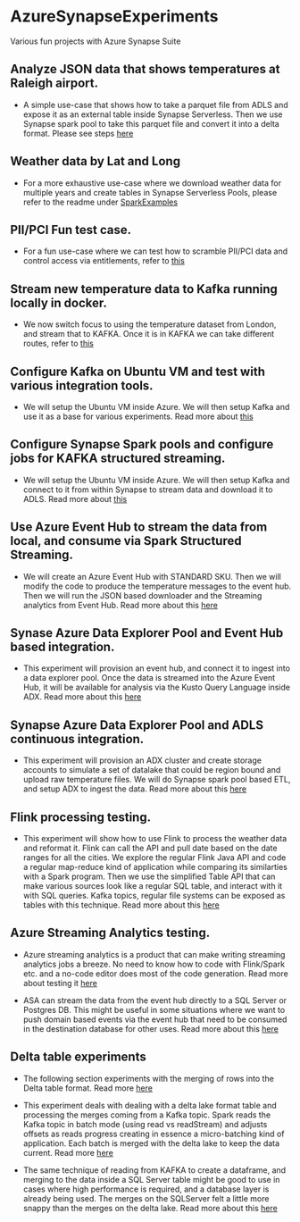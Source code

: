 # AzureSynapseExperiments
Various fun projects with Azure Synapse Suite

## Analyze JSON data that shows temperatures at Raleigh airport.
* A simple use-case that shows how to take a parquet file from ADLS and expose it as an external table inside Synapse Serverless. Then we use Synapse spark pool to take this parquet file and convert it into a delta format. Please see steps <a href="./Analyze_Raleign_Airport_Temps.md">here</a>

## Weather data by Lat and Long
* For a more exhaustive use-case where we download weather data for multiple years and create tables in Synapse Serverless Pools, please refer to the readme under <a href="./SparkExamples/">SparkExamples</a>

## PII/PCI Fun test case. 

*  For a fun use-case where we can test how to scramble PII/PCI data and control access via entitlements, refer to <a href="./SparkExamples/PII_PCI_Data_Hash_Testing.md">this</a>

## Stream new temperature data to Kafka running locally in docker.  

*  We now switch focus to using the temperature dataset from London, and stream that to KAFKA. Once it is in KAFKA we can take different routes, refer to <a href="./kafka_docker/Readme.md">this</a>

## Configure Kafka on Ubuntu VM and test with various integration tools.  

*  We will setup the Ubuntu VM inside Azure. We will then setup Kafka and use it as a base for various experiments. Read more about <a href="./kafka_docker/Kafka_on_Azure_VM.md">this</a>


## Configure Synapse Spark pools and configure jobs for KAFKA structured streaming.  

*  We will setup the Ubuntu VM inside Azure. We will then setup Kafka and connect to it from within Synapse to stream data and download it to ADLS. Read more about <a href="./kafka_docker/Kafka_From_Synapse.md">this</a>

## Use Azure Event Hub to stream the data from local, and consume via Spark Structured Streaming.

* We will create an Azure Event Hub with STANDARD SKU. Then we will modify the code to produce the temperature messages to the event hub. Then we will run the JSON based downloader and the Streaming analytics from Event Hub. Read more about this <a href="./azure-eh/README.md">here</a>

## Synase Azure Data Explorer Pool and Event Hub based integration.

* This experiment will provision an event hub, and connect it to ingest into a data explorer pool. Once the data is streamed into the Azure Event Hub, it will be available for analysis via the Kusto Query Language inside ADX. Read more about this <a href="./azure-eh/Azure_Event_Hub_ADX.md">here</a>

## Synapse Azure Data Explorer Pool and ADLS continuous integration. 

* This experiment will provision an ADX cluster and create storage accounts to simulate a set of datalake that could be region bound and upload raw temperature files. We will do Synapse spark pool based ETL, and setup ADX to ingest the data. Read more about this <a href="./azure-eh/ADX_With_ADLS_Integration.md">here</a>

## Flink processing testing. 
* This experiment will show how to use Flink to process the weather data and reformat it. Flink can call the API and pull date based on the date ranges for all the cities. We explore the regular Flink Java API and code a regular map-reduce kind of application while comparing its similarties with a Spark program. Then we use the simplified Table API that can make various sources look like a regular SQL table, and interact with it with SQL queries. Kafka topics, regular file systems can be exposed as tables with this technique. Read more about this <a href="./flink/Flink-Experiment.md">here</a>

## Azure Streaming Analytics testing.
* Azure streaming analytics is a product that can make writing streaming analytics jobs a breeze. No need to know how to code with Flink/Spark etc. and a no-code editor does most of the code generation. Read more about testing it <a href="./ASA/README.md">here</a>

* ASA can stream the data from the event hub directly to a SQL Server or Postgres DB. This might be useful in some situations where we want to push domain based events via the event hub that need to be consumed in the destination database for other uses. Read more about this <a href="./ASA/ASA_SQL_Server_Postgres.md">here</a>

## Delta table experiments 
* The following section experiments with the merging of rows into the Delta table format. Read more <a href="./deltalake/README.md">here</a>

* This experiment deals with dealing with a delta lake format table and processing the merges coming from a Kafka topic. Spark reads the Kafka topic in batch mode (using read vs readStream) and adjusts offsets as reads progress creating in essence a micro-batching kind of application. Each batch is merged with the delta lake to keep the data current. Read more <a href="./deltalake/Delta_Lake_Streaming_Merge.md">here</a>

* The same technique of reading from KAFKA to create a dataframe, and merging to the data inside a SQL Server table might be good to use in cases where high performance is required, and a database layer is already being used. The merges on the SQLServer felt a little more snappy than the merges on the delta lake. Read more about this <a href="./SqlServerSpark/Readme.md">here</a>